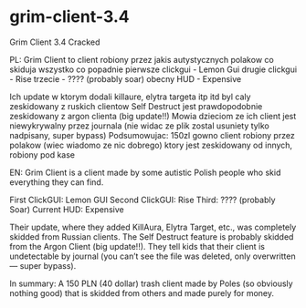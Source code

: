 # grim-client-3.4
Grim Client 3.4 Cracked

PL:
Grim Client to client robiony przez jakis autystycznych polakow co skiduja wszystko co popadnie
pierwsze clickgui - Lemon Gui
drugie clickgui - Rise
trzecie - ???? (probably soar)
obecny HUD - Expensive

Ich update w ktorym dodali killaure, elytra targeta itp itd byl caly zeskidowany z ruskich clientow
Self Destruct jest prawdopodobnie zeskidowany z argon clienta (big update!!)
Mowia dzieciom ze ich client jest niewykrywalny przez journala (nie widac ze plik zostal usuniety tylko nadpisany, super bypass)
Podsumowujac: 150zl gowno client robiony przez polakow (wiec wiadomo ze nic dobrego) ktory jest zeskidowany od innych, robiony pod kase

EN:
Grim Client is a client made by some autistic Polish people who skid everything they can find.

First ClickGUI: Lemon GUI
Second ClickGUI: Rise
Third: ???? (probably Soar)
Current HUD: Expensive

Their update, where they added KillAura, Elytra Target, etc., was completely skidded from Russian clients.
The Self Destruct feature is probably skidded from the Argon Client (big update!!).
They tell kids that their client is undetectable by journal (you can’t see the file was deleted, only overwritten — super bypass).

In summary: A 150 PLN (40 dollar) trash client made by Poles (so obviously nothing good) that is skidded from others and made purely for money.
